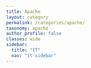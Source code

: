 ```yaml
---
title: Apache
layout: category
permalink: /categories/apache/
taxonomy: apache
author_profile: false
classes: wide
sidebar:
  title: "IT"
  nav: "it-sidebar"
---
```

